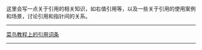 这里会写一点关于引用的相关知识，如右值引用等，以及一些关于引用的使用案例和场景，讨论引用和指针间的关系。
***
[菜鸟教程上的引用词条](http://www.runoob.com/cplusplus/cpp-references.html)
***
